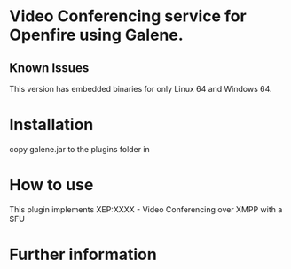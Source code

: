 # Video Conferencing service for Openfire using Galene.

## Known Issues

This version has embedded binaries for only Linux 64 and Windows 64.

# Installation

copy galene.jar to the plugins folder in 

# How to use

This plugin implements XEP:XXXX - Video Conferencing over XMPP with a SFU

# Further information
